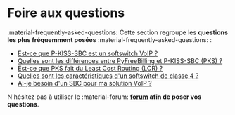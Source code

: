 # Foire aux questions

:material-frequently-asked-questions: Cette section regroupe les __questions les plus fréquemment posées__ :material-frequently-asked-questions: :

- [Est-ce que P-KISS-SBC est un softswitch VoIP ?](is-pks-softswitch.md)
- [Quelles sont les différences entre PyFreeBilling et P-KISS-SBC (PKS) ?](pyfreebilling-pks-differences.md)
- [Est-ce que PKS fait du Least Cost Routing (LCR) ?](lcr-routing.md)
- [Quelles sont les caractéristiques d'un softswitch de classe 4 ?](voip-softswitch-caracteristics.md)
- [Ai-je besoin d'un SBC pour ma solution VoIP ?](do-I-need-a-sbc-voip.md)

N'hésitez pas à utiliser le :material-forum: __[forum](https://github.com/mwolff44/pyfreebilling/discussions) afin de poser vos questions__.

